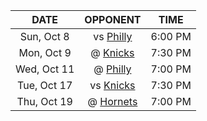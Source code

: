 |    DATE     |             OPPONENT             |  TIME   |
|:-----------:|:--------------------------------:|:-------:|
| Sun, Oct 8  |      vs [Philly](/r/sixers)      | 6:00 PM |
| Mon, Oct 9  |     @ [Knicks](/r/NYKnicks)      | 7:30 PM |
| Wed, Oct 11 |      @ [Philly](/r/sixers)       | 7:00 PM |
| Tue, Oct 17 |     vs [Knicks](/r/NYKnicks)     | 7:30 PM |
| Thu, Oct 19 | @ [Hornets](/r/CharlotteHornets) | 7:00 PM |